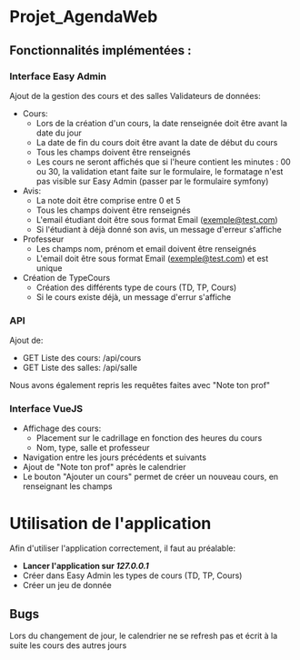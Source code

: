 # Projet_AgendaWeb

## Fonctionnalités implémentées :

### Interface Easy Admin
Ajout de la gestion des cours et des salles
Validateurs de données: 
- Cours:
    - Lors de la création d'un cours, la date renseignée doit être avant la date du jour
    - La date de fin du cours doit être avant la date de début du cours
    - Tous les champs doivent être renseignés
    - Les cours ne seront affichés que si l'heure contient les minutes : 00 ou 30, la validation etant faite sur le formulaire, le formatage n'est pas visible sur Easy Admin (passer par le formulaire symfony)
- Avis:
    - La note doit être comprise entre 0 et 5
    - Tous les champs doivent être renseignés
    - L'email étudiant doit être sous format Email (exemple@test.com)
    - Si l'étudiant à déjà donné son avis, un message d'erreur s'affiche
- Professeur
    - Les champs nom, prénom et email doivent être renseignés
    - L'email doit être sous format Email (exemple@test.com) et est unique
- Création de TypeCours
    - Création des différents type de cours (TD, TP, Cours)
    - Si le cours existe déjà, un message d'errur s'affiche

### API
Ajout de:
- GET Liste des cours: /api/cours
- GET Liste des salles: /api/salle

Nous avons également repris les requêtes faites avec "Note ton prof"

### Interface VueJS
- Affichage des cours:
    - Placement sur le cadrillage en fonction des heures du cours
    - Nom, type, salle et professeur
- Navigation entre les jours précédents et suivants
- Ajout de "Note ton prof" après le calendrier
- Le bouton "Ajouter un cours" permet de créer un nouveau cours, en renseignant les champs

# Utilisation de l'application
Afin d'utiliser l'application correctement, il faut au préalable:
- **Lancer l'application sur _127.0.0.1_**
- Créer dans Easy Admin les types de cours (TD, TP, Cours)
- Créer un jeu de donnée

## Bugs
Lors du changement de jour, le calendrier ne se refresh pas et écrit à la suite les cours des autres jours
